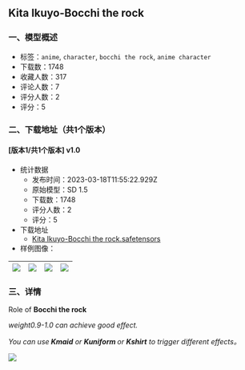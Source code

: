 ## Kita Ikuyo-Bocchi the rock
### 一、模型概述

- 标签：`anime`, `character`, `bocchi the rock`, `anime character`
- 下载数：1748
- 收藏人数：317
- 评论人数：7
- 评分人数：2
- 评分：5

### 二、下载地址（共1个版本）

#### [版本1/共1个版本] v1.0

- 统计数据
  - 发布时间：2023-03-18T11:55:22.929Z
  - 原始模型：SD 1.5
  - 下载数：1748
  - 评分人数：2
  - 评分：5
- 下载地址
  - [Kita Ikuyo-Bocchi the rock.safetensors](https://civitai.com/api/download/models/10368)
- 样例图像：

| <img src="https://image.civitai.com/xG1nkqKTMzGDvpLrqFT7WA/69642168-8151-4f66-bdea-b5bf188b4e00/width=450/101193.jpeg" /> | <img src="https://image.civitai.com/xG1nkqKTMzGDvpLrqFT7WA/e71db646-1959-49bc-60fb-4ea9f91b5100/width=450/101198.jpeg" /> | <img src="https://image.civitai.com/xG1nkqKTMzGDvpLrqFT7WA/62b573fb-da9d-47ba-6ab5-b4d2089ce900/width=450/101197.jpeg" /> | <img src="https://image.civitai.com/xG1nkqKTMzGDvpLrqFT7WA/8545db1b-cf58-4d94-9429-c5211364a200/width=450/101196.jpeg" /> |
| ---- | ---- | ---- | ---- |


### 三、详情
<p>Role of <strong>Bocchi the rock</strong></p><p><em>weight0.9-1.0 can achieve good effect.</em></p><p><em>You can use</em><strong><em> Kmaid</em></strong><em> or </em><strong><em>Kuniform </em></strong><em>or </em><strong><em>Kshirt</em></strong><em> to trigger different effects。</em></p><img src="https://imagecache.civitai.com/xG1nkqKTMzGDvpLrqFT7WA/9c54e20e-2aac-4b07-efa6-801f9136c700/width=525" />